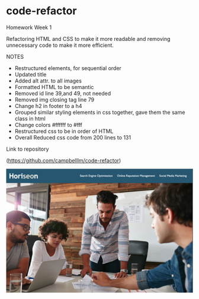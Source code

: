 # code-refactor
Homework Week 1

Refactoring HTML and CSS to make it more readable and removing unnecessary code to make it more efficient.



NOTES

- Restructured <head> elements, for sequential order
- Updated title
- Added alt attr. to all images
- Formatted HTML to be semantic
- Removed id line 39,and 49, not needed
- Removed img closing tag line 79
- Change h2 in footer to a h4
- Grouped similar styling elements in css together, gave them the same class in html
- Change colors #ffffff to #fff
- Restructured css to be in order of HTML
- Overall Reduced css code from 200 lines to 131

Link to repository

(https://github.com/campbelllm/code-refactor)

![imageofproject](./develop/assets/images/project1.png)
